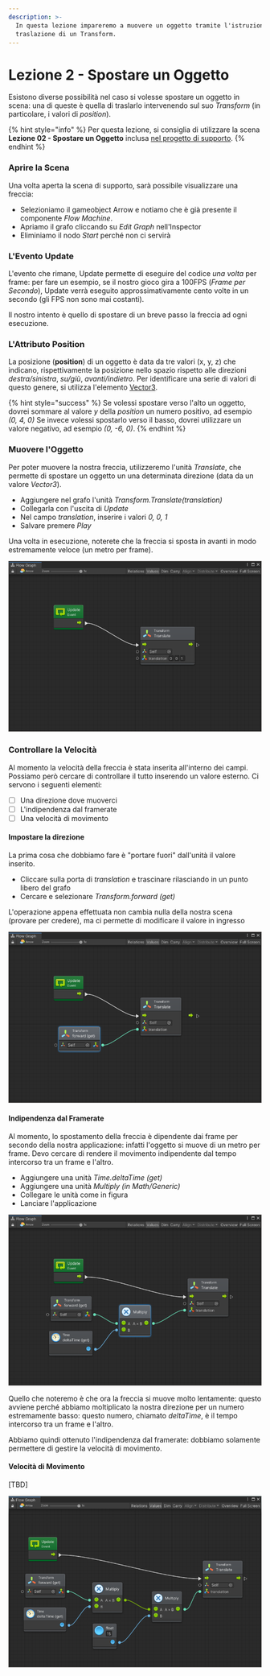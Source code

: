 ```yaml
---
description: >-
  In questa lezione impareremo a muovere un oggetto tramite l'istruzione di
  traslazione di un Transform.
---
```


# Lezione 2 - Spostare un Oggetto

Esistono diverse possibilità nel caso si volesse spostare un oggetto in scena: una di queste è quella di traslarlo intervenendo sul suo _Transform_ \(in particolare, i valori di _position_\).

{% hint style="info" %}
Per questa lezione, si consiglia di utilizzare la scena **Lezione 02 - Spostare un Oggetto** inclusa [nel progetto di supporto](https://github.com/thebitcave/gitbook-guida-bolt/releases).
{% endhint %}

### Aprire la Scena

Una volta aperta la scena di supporto, sarà possibile visualizzare una freccia:

* Selezioniamo il gameobject Arrow e notiamo che è già presente il componente _Flow Machine_.
* Apriamo il grafo cliccando su _Edit Graph_ nell'Inspector
* Eliminiamo il nodo _Start_ perché non ci servirà

### L'Evento Update

L'evento che rimane, Update permette di eseguire del codice _una volta_ per frame: per fare un esempio, se il nostro gioco gira a 100FPS \(_Frame per Secondo_\), Update verrà eseguito approssimativamente cento volte in un secondo \(gli FPS non sono mai costanti\).

Il nostro intento è quello di spostare di un breve passo la freccia ad ogni esecuzione.

### L'Attributo Position

La posizione \(**position**\) di un oggetto è data da tre valori \(x, y, z\) che indicano, rispettivamente la posizione nello spazio rispetto alle direzioni _destra/sinistra_, _su/giù_, _avanti/indietro_. Per identificare una serie di valori di questo genere, si utilizza l'elemento [Vector3](https://docs.unity3d.com/ScriptReference/Vector3.html).

{% hint style="success" %}
Se volessi spostare verso l'alto un oggetto, dovrei sommare al valore _y_ della _position_ un numero positivo, ad esempio _\(0, 4, 0\)_ Se invece volessi spostarlo verso il basso, dovrei utilizzare un valore negativo, ad esempio _\(0, -6, 0\)_.
{% endhint %}

### Muovere l'Oggetto

Per poter muovere la nostra freccia, utilizzeremo l'unità _Translate_, che permette di spostare un oggetto un una determinata direzione \(data da un valore _Vector3_\).

* Aggiungere nel grafo l'unità _Transform.Translate\(translation\)_
* Collegarla con l'uscita di _Update_
* Nel campo _translation_, inserire i valori _0, 0, 1_
* Salvare premere _Play_

Una volta in esecuzione, noterete che la freccia si sposta in avanti in modo estremamente veloce \(un metro per frame\).

![](../../.gitbook/assets/arrow-control.png)

### Controllare la Velocità

Al momento la velocità della freccia è stata inserita all'interno dei campi. Possiamo però cercare di controllare il tutto inserendo un valore esterno. Ci servono i seguenti elementi:

* [ ] Una direzione dove muoverci
* [ ] L'indipendenza dal framerate
* [ ] Una velocità di movimento

#### Impostare la direzione

La prima cosa che dobbiamo fare è "portare fuori" dall'unità il valore inserito.

* Cliccare sulla porta di _translation_ e trascinare rilasciando in un punto libero del grafo
* Cercare e selezionare _Transform.forward \(get\)_

L'operazione appena effettuata non cambia nulla della nostra scena \(provare per credere\), ma ci permette di modificare il valore in ingresso

![](../../.gitbook/assets/arrow-control-2.png)

#### Indipendenza dal Framerate

Al momento, lo spostamento della freccia è dipendente dai frame per secondo della nostra applicazione: infatti l'oggetto si muove di un metro per frame. Devo cercare di rendere il movimento indipendente dal tempo intercorso tra un frame e l'altro.

* Aggiungere una unità _Time.deltaTime \(get\)_
* Aggiungere una unità _Multiply \(in Math/Generic\)_
* Collegare le unità come in figura
* Lanciare l'applicazione

![](../../.gitbook/assets/arrow-control-3.png)

Quello che noteremo è che ora la freccia si muove molto lentamente: questo avviene perché abbiamo moltiplicato la nostra direzione per un numero estremamente basso: questo numero, chiamato _deltaTime_, è il tempo intercorso tra un frame e l'altro.

Abbiamo quindi ottenuto l'indipendenza dal framerate: dobbiamo solamente permettere di gestire la velocità di movimento.

#### Velocità di Movimento

\[TBD\]

![](../../.gitbook/assets/arrow-control-4.png)

